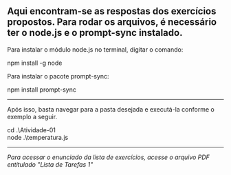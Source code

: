 Aqui encontram-se as respostas dos exercícios propostos. Para rodar os arquivos, é necessário ter o node.js e o prompt-sync instalado.
--

Para instalar o módulo node.js no terminal, digitar o comando:

npm install -g node

Para instalar o pacote prompt-sync:

npm install prompt-sync

-------------

Após isso, basta navegar para a pasta desejada e executá-la conforme o exemplo a seguir.

cd .\Atividade-01\
node .\temperatura.js

------------

*Para acessar o enunciado da lista de exercícios, acesse o arquivo PDF entitulado "Lista de Tarefas 1"*
